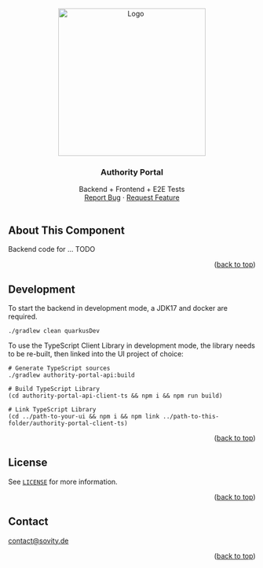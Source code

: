 <!-- Improved compatibility of back to top link: See: https://github.com/othneildrew/Best-README-Template/pull/73 -->

<a name="readme-top"></a>

<!-- PROJECT LOGO -->
<br />
<div align="center">
<a href="https://github.com/sovity/authority-portal">
<img src="https://raw.githubusercontent.com/sovity/edc-ui/main/src/assets/images/sovity_logo.svg" alt="Logo" width="300">
</a>

<h3 align="center">Authority Portal</h3>
<p align="center" style="padding-bottom:16px">
Backend + Frontend + E2E Tests
<br />
<a href="https://github.com/sovity/authority-portal/issues/new?template=bug_report.md">Report Bug</a>
·
<a href="https://github.com/sovity/authority-portal/issues/new?template=feature_request.md">Request Feature</a>
</p>
</div>

## About This Component

Backend code for ... TODO

<p align="right">(<a href="#readme-top">back to top</a>)</p>

## Development

To start the backend in development mode, a JDK17 and docker are required.

```shell
./gradlew clean quarkusDev
```

To use the TypeScript Client Library in development mode, the library needs to be re-built, then linked into the UI
project of choice:

```shell
# Generate TypeScript sources
./gradlew authority-portal-api:build

# Build TypeScript Library
(cd authority-portal-api-client-ts && npm i && npm run build)

# Link TypeScript Library
(cd ../path-to-your-ui && npm i && npm link ../path-to-this-folder/authority-portal-client-ts)
```

<p align="right">(<a href="#readme-top">back to top</a>)</p>

## License

See [`LICENSE`](./LICENSE) for more information.

<p align="right">(<a href="#readme-top">back to top</a>)</p>

## Contact

contact@sovity.de

<p align="right">(<a href="#readme-top">back to top</a>)</p>
